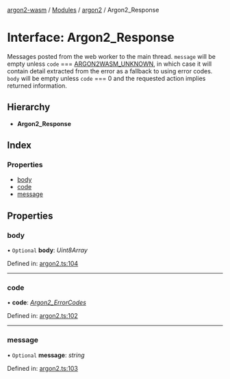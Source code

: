 [argon2-wasm](../README.md) / [Modules](../modules.md) / [argon2](../modules/argon2.md) / Argon2_Response

# Interface: Argon2\_Response

Messages posted from the web worker to the main thread.
`message` will be empty unless `code` === [ARGON2WASM_UNKNOWN](../enums/argon2.argon2_errorcodes.md#argon2wasm_unknown),
in which case it will contain detail extracted from the error as a fallback to using error codes.
`body` will be empty unless `code` === 0 and the requested action implies returned information.

## Hierarchy

* **Argon2_Response**

## Index

### Properties

* [body](argon2.argon2_response.md#body)
* [code](argon2.argon2_response.md#code)
* [message](argon2.argon2_response.md#message)

## Properties

### body

• `Optional` **body**: *Uint8Array*

Defined in: [argon2.ts:104](https://github.com/very-amused/argon2-wasm/blob/0b86b26/src/argon2.ts#L104)

___

### code

• **code**: [*Argon2\_ErrorCodes*](../enums/argon2.argon2_errorcodes.md)

Defined in: [argon2.ts:102](https://github.com/very-amused/argon2-wasm/blob/0b86b26/src/argon2.ts#L102)

___

### message

• `Optional` **message**: *string*

Defined in: [argon2.ts:103](https://github.com/very-amused/argon2-wasm/blob/0b86b26/src/argon2.ts#L103)
